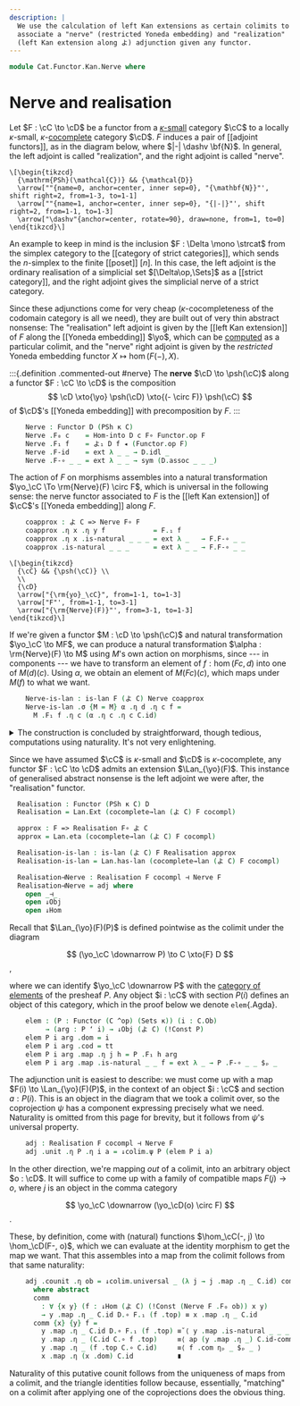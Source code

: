 ```yaml
---
description: |
  We use the calculation of left Kan extensions as certain colimits to
  associate a "nerve" (restricted Yoneda embedding) and "realization"
  (left Kan extension along よ) adjunction given any functor.
---
```


<!--
```agda
open import Cat.Instances.Shape.Terminal
open import Cat.Functor.Kan.Pointwise
open import Cat.Diagram.Colimit.Base
open import Cat.Instances.Functor
open import Cat.Functor.Kan.Base
open import Cat.Diagram.Initial
open import Cat.Functor.Adjoint
open import Cat.Functor.Compose
open import Cat.Instances.Comma
open import Cat.Functor.Base
open import Cat.Functor.Hom
open import Cat.Prelude

import Cat.Functor.Reasoning as Func
import Cat.Reasoning
```
-->

```agda
module Cat.Functor.Kan.Nerve where
```

<!--
```agda
private
  variable o' o κ : Level
open Func
open _=>_
open is-lan
```
-->

# Nerve and realisation

Let $F : \cC \to \cD$ be a functor from a [$\kappa$-small] category
$\cC$ to a locally $\kappa$-small, $\kappa$-[cocomplete] category $\cD$.
$F$ induces a pair of [[adjoint functors]], as in the diagram below,
where $|-| \dashv \bf{N}$. In general, the left adjoint is called
"realization", and the right adjoint is called "nerve".

[$\kappa$-small]: 1Lab.intro.html#universes-and-size-issues
[cocomplete]: Cat.Diagram.Colimit.Base.html#cocompleteness

~~~{.quiver}
\[\begin{tikzcd}
  {\mathrm{PSh}(\mathcal{C})} && {\mathcal{D}}
  \arrow[""{name=0, anchor=center, inner sep=0}, "{\mathbf{N}}"', shift right=2, from=1-3, to=1-1]
  \arrow[""{name=1, anchor=center, inner sep=0}, "{|-|}"', shift right=2, from=1-1, to=1-3]
  \arrow["\dashv"{anchor=center, rotate=90}, draw=none, from=1, to=0]
\end{tikzcd}\]
~~~

An example to keep in mind is the inclusion $F : \Delta \mono \strcat$
from the simplex category to the [[category of strict categories]],
which sends the $n$-simplex to the finite [[poset]] $[n]$. In this case,
the left adjoint is the ordinary realisation of a simplicial set
$[\Delta\op,\Sets]$ as a [[strict category]], and the right adjoint gives
the simplicial nerve of a strict category.

Since these adjunctions come for very cheap ($\kappa$-cocompleteness of
the codomain category is all we need), they are built out of very thin
abstract nonsense: The "realisation" left adjoint is given by the [[left
Kan extension]] of $F$ along the [[Yoneda embedding]] $\yo$, which can be
[computed] as a particular colimit, and the "nerve" right adjoint is
given by the _restricted_ Yoneda embedding functor $X \mapsto \hom(F(-),
X)$.

[computed]: Cat.Functor.Kan.Pointwise.html

<!--
```agda
module _
  {o' o κ} {C : Precategory o' κ} {D : Precategory o κ}
  (F : Functor C D)
  where
    private
      module C = Cat.Reasoning C
      module D = Cat.Reasoning D
      module F = Func F
```
-->

:::{.definition .commented-out #nerve}
The **nerve** $\cD \to \psh(\cC)$ along a functor $F : \cC \to \cD$ is
the composition
$$
\cD \xto{\yo} \psh(\cD) \xto{(- \circ F)} \psh(\cC)
$$
of $\cD$'s [[Yoneda embedding]] with precomposition by $F$.
:::

```agda
    Nerve : Functor D (PSh κ C)
    Nerve .F₀ c    = Hom-into D c F∘ Functor.op F
    Nerve .F₁ f    = よ₁ D f ◂ (Functor.op F)
    Nerve .F-id    = ext λ _ _ → D.idl _
    Nerve .F-∘ _ _ = ext λ _ _ → sym (D.assoc _ _ _)
```

The action of $F$ on morphisms assembles into a natural transformation
$\yo_\cC \To \rm{Nerve}(F) \circ F$, which is universal in the following
sense: the nerve functor associated to $F$ is the [[left Kan extension]]
of $\cC$'s [[Yoneda embedding]] along $F$.

```agda
    coapprox : よ C => Nerve F∘ F
    coapprox .η x .η y f            = F.₁ f
    coapprox .η x .is-natural _ _ _ = ext λ _   → F.F-∘ _ _
    coapprox .is-natural _ _ _      = ext λ _ _ → F.F-∘ _ _
```

~~~{.quiver}
\[\begin{tikzcd}
  {\cC} && {\psh(\cC)} \\
  \\
  {\cD}
  \arrow["{\rm{yo}_\cC}", from=1-1, to=1-3]
  \arrow["F"', from=1-1, to=3-1]
  \arrow["{\rm{Nerve}(F)}"', from=3-1, to=1-3]
\end{tikzcd}\]
~~~

If we're given a functor $M : \cD \to \psh(\cC)$ and natural
transformation $\yo_\cC \to MF$, we can produce a natural transformation
$\alpha : \rm{Nerve}(F) \to M$ using $M$'s own action on morphisms,
since --- in components --- we have to transform an element of $f :
\hom(Fc,d)$ into one of $M(d)(c)$. Using $\alpha$, we obtain an element
of $M(Fc)(c)$, which maps under $M(f)$ to what we want.

```agda
    Nerve-is-lan : is-lan F (よ C) Nerve coapprox
    Nerve-is-lan .σ {M = M} α .η d .η c f =
      M .F₁ f .η c (α .η c .η c C.id)
```

<details>
<summary>
The construction is concluded by straightforward, though tedious,
computations using naturality. It's not very enlightening.
</summary>

```agda
    Nerve-is-lan .σ {M = M} α .η d .is-natural x y f = funext λ g →
      M.₁ (g D.∘ F.₁ f) .η y (α .η y .η y C.id)          ≡⟨ M.F-∘ g (F .F₁ f) ηₚ _ $ₚ _ ⟩
      M.₁ g .η y (M .F₁ (F.₁ f) .η y (α .η y .η y C.id)) ≡˘⟨ ap (M.F₁ g .η y) (α .is-natural _ _ _ ηₚ _ $ₚ _) ⟩
      M.₁ g .η y (α .η x .η y ⌜ f C.∘ C.id ⌝)            ≡⟨ ap! C.id-comm ⟩
      M.₁ g .η y (α .η x .η y (C.id C.∘ f))              ≡⟨ ap (M.₁ g .η y) (α .η _ .is-natural _ _ _ $ₚ _) ⟩
      M.₁ g .η y (M.₀ (F.₀ x) .F₁ f (α .η x .η x C.id))  ≡⟨ M.₁ g .is-natural _ _ _ $ₚ _ ⟩
      M.₀ d .F₁ f (M.₁ g .η x (α .η x .η x C.id))        ∎
      where module M = Functor M

    Nerve-is-lan .σ {M = M} α .is-natural x y f = ext λ z g →
      M .F-∘ f g ηₚ _ $ₚ _

    Nerve-is-lan .σ-comm {M = M} {α = α} = ext λ x y f →
      M.₁ (F.₁ f) .η y (α .η y .η y C.id) ≡˘⟨ α .is-natural _ _ _ ηₚ _ $ₚ _ ⟩
      α .η x .η y (f C.∘ C.id)            ≡⟨ ap (α .η x .η y) (C.idr _) ⟩
      α .η x .η y f                       ∎
      where module M = Functor M

    Nerve-is-lan .σ-uniq {M = M} {α = α} {σ' = σ'} p = ext λ x y f →
      M.₁ f .η y (α .η y .η y C.id)          ≡⟨ ap (M.₁ f .η y) (p ηₚ _ ηₚ _ $ₚ _) ⟩
      M.₁ f .η y (σ' .η _ .η y ⌜ F.₁ C.id ⌝) ≡⟨ ap! F.F-id ⟩
      M.₁ f .η y (σ' .η _ .η y D.id)         ≡˘⟨ σ' .is-natural _ _ _ ηₚ _ $ₚ _ ⟩
      σ' .η x .η y (f D.∘ D.id)              ≡⟨ ap (σ' .η x .η y) (D.idr _) ⟩
      σ' .η x .η y f                         ∎
      where module M = Functor M
```
</summary>
</details>

<!--
```agda
module _
  {o κ κ'} {C : Precategory κ κ} {D : Precategory o κ'}
  (F : Functor C D)
  (cocompl : is-cocomplete κ κ D)
  where
```
-->

Since we have assumed $\cC$ is $\kappa$-small and $\cD$ is
$\kappa$-cocomplete, any functor $F : \cC \to \cD$ admits an extension
$\Lan_{\yo}(F)$. This instance of generalised abstract nonsense is the
left adjoint we were after, the "realisation" functor.

```agda
  Realisation : Functor (PSh κ C) D
  Realisation = Lan.Ext (cocomplete→lan (よ C) F cocompl)

  approx : F => Realisation F∘ よ C
  approx = Lan.eta (cocomplete→lan (よ C) F cocompl)

  Realisation-is-lan : is-lan (よ C) F Realisation approx
  Realisation-is-lan = Lan.has-lan (cocomplete→lan (よ C) F cocompl)
```

<!--
```agda
module _
  {o κ} {C : Precategory κ κ} {D : Precategory o κ}
  (F : Functor C D)
  (cocompl : is-cocomplete κ κ D)
  where

  private
    module C = Cat.Reasoning C
    module D = Cat.Reasoning D
    module F = Func F

    module ↓colim c' =
      comma-colimits→lan.↓colim (よ C) F (λ c'' → cocompl (F F∘ Dom (よ C) (!Const c''))) c'
```
-->

```agda
  Realisation⊣Nerve : Realisation F cocompl ⊣ Nerve F
  Realisation⊣Nerve = adj where
    open _⊣_
    open ↓Obj
    open ↓Hom
```

Recall that $\Lan_{\yo}(F)(P)$ is defined pointwise as the colimit under
the diagram

$$
(\yo_\cC \downarrow P) \to C \xto{F} D
$$,

where we can identify $\yo_\cC \downarrow P$ with the [category of
elements] of the presheaf $P$. Any object $i : \cC$ with
section $P(i)$ defines an object of this category, which in the proof
below we denote `elem`{.Agda}.

[category of elements]: Cat.Instances.Elements.html

```agda
    elem : (P : Functor (C ^op) (Sets κ)) (i : C.Ob)
         → (arg : P ʻ i) → ↓Obj (よ C) (!Const P)
    elem P i arg .dom = i
    elem P i arg .cod = tt
    elem P i arg .map .η j h = P .F₁ h arg
    elem P i arg .map .is-natural _ _ f = ext λ _ → P .F-∘ _ _ $ₚ _
```

The adjunction unit is easiest to describe: we must come up with a map
$F(i) \to \Lan_{\yo}(F)(P)$, in the context of an object $i : \cC$ and
section $a : P(i)$. This is an object in the diagram that we took a
colimit over, so the coprojection $\psi$ has a component expressing
precisely what we need. Naturality is omitted from this page for
brevity, but it follows from $\psi$'s universal property.

```agda
    adj : Realisation F cocompl ⊣ Nerve F
    adj .unit .η P .η i a = ↓colim.ψ P (elem P i a)
```

In the other direction, we're mapping _out_ of a colimit, into an
arbitrary object $o : \cD$. It will suffice to come up with a family of
compatible maps $F(j) \to o$, where $j$ is an object in the comma
category

$$
\yo_\cC \downarrow (\yo_\cD(o) \circ F)
$$.

These, by definition, come with (natural) functions $\hom_\cC(-, j) \to
\hom_\cD(F-, o)$, which we can evaluate at the identity morphism to get
the map we want. That this assembles into a map from the colimit follows
from that same naturality:

```agda
    adj .counit .η ob = ↓colim.universal _ (λ j → j .map .η _ C.id) comm
      where abstract
      comm
        : ∀ {x y} (f : ↓Hom (よ C) (!Const (Nerve F .F₀ ob)) x y)
        → y .map .η _ C.id D.∘ F.₁ (f .top) ≡ x .map .η _ C.id
      comm {x} {y} f =
        y .map .η _ C.id D.∘ F.₁ (f .top) ≡˘⟨ y .map .is-natural _ _ _ $ₚ _ ⟩
        y .map .η _ (C.id C.∘ f .top)     ≡⟨ ap (y .map .η _) C.id-comm-sym ⟩
        y .map .η _ (f .top C.∘ C.id)     ≡⟨ f .com ηₚ _ $ₚ _ ⟩
        x .map .η (x .dom) C.id           ∎
```

Naturality of this putative counit follows from the uniqueness of maps
from a colimit, and the triangle identities follow because, essentially,
"matching" on a colimit after applying one of the coprojections does the
obvious thing.

<!--
This proof is hateful.

```agda
    adj .unit .η P .is-natural x y f =
      funext λ _ → sym $ ↓colim.commutes P $ ↓hom (ext λ _ _ → P .F-∘ _ _ $ₚ _)
    adj .unit .is-natural x y f = ext λ i arg → sym $
        ↓colim.factors _ {j = elem x i arg} _ _
      ∙ ap (↓colim.ψ _) (↓Obj-path _ _ refl refl
          (ext λ _ _ → f .is-natural _ _ _ $ₚ _))

    adj .counit .is-natural x y f = ↓colim.unique₂ _ _
      (λ {x'} {y'} f →
        D.pullr (sym (y' .map .is-natural _ _ _ $ₚ _)
                  ∙ ap (y' .map .η _) C.id-comm-sym)
        ∙ ap (_ D.∘_) (f .com ηₚ _ $ₚ C.id))
      (λ j →
        D.pullr (↓colim.factors _ _ _)
        ∙ ↓colim.factors _ _ _)
      (λ j → D.pullr (↓colim.factors _ _ _))

    adj .zig {A} = ↓colim.unique₂ A _ (λ f → ↓colim.commutes _ f)
      (λ j →
          D.pullr (↓colim.factors _ _ _)
        ∙ ↓colim.factors _ _ _
        ∙ ap (↓colim.ψ _)
            (↓Obj-path _ _ refl refl
              (ext λ _ _ →
                  sym (j .map .is-natural _ _ _ $ₚ _)
                ∙ ap (j .map .η _) (C.idl _))))
      (λ j → D.idl _)
    adj .zag {d} = ext λ c f →
      ↓colim.factors (Nerve F .F₀ d) {j = elem _ c f} _ _
      ∙ F.elimr refl
```
-->
